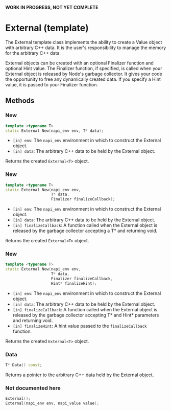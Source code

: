 **WORK IN PROGRESS, NOT YET COMPLETE**

# External (template)

The External template class implements the ability to create a Value object with arbitrary C++ data. It is the user's responsibility to manage the memory for the arbitrary C++ data.

External objects can be created with an optional Finalizer function and optional Hint value. The Finalizer function, if specified, is called when your External object is released by Node's garbage collector. It gives your code the opportunity to free any dynamically created data. If you specify a Hint value, it is passed to your Finalizer function.

## Methods

### New

```cpp
template <typename T>
static External New(napi_env env, T* data);
```

- `[in] env`: The `napi_env` environment in which to construct the External object.
- `[in] data`: The arbitrary C++ data to be held by the External object.

Returns the created `External<T>` object.

### New

```cpp
template <typename T>
static External New(napi_env env,
                    T* data,
                    Finalizer finalizeCallback);
```

- `[in] env`: The `napi_env` environment in which to construct the External object.
- `[in] data`: The arbitrary C++ data to be held by the External object.
- `[in] finalizeCallback`: A function called when the External object is released by the garbage collector accepting a T* and returning void.

Returns the created `External<T>` object.

### New

```cpp
template <typename T>
static External New(napi_env env,
                    T* data,
                    Finalizer finalizeCallback,
                    Hint* finalizeHint);
```

- `[in] env`: The `napi_env` environment in which to construct the External object.
- `[in] data`: The arbitrary C++ data to be held by the External object.
- `[in] finalizeCallback`: A function called when the External object is released by the garbage collector accepting T* and Hint* parameters and returning void.
- `[in] finalizeHint`: A hint value passed to the `finalizeCallback` function.

Returns the created `External<T>` object.

### Data

```cpp
T* Data() const;
```

Returns a pointer to the arbitrary C++ data held by the External object.

### Not documented here

```cpp
External();
External(napi_env env, napi_value value);
```
